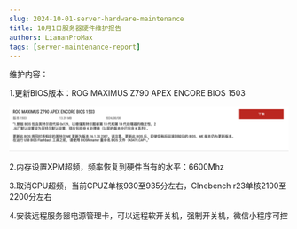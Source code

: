 ```yaml
---
slug: 2024-10-01-server-hardware-maintenance
title: 10月1日服务器硬件维护报告
authors: LiananProMax
tags: [server-maintenance-report]
---
```


维护内容：

1.更新BIOS版本：ROG MAXIMUS Z790 APEX ENCORE BIOS 1503

![ROG MAXIMUS Z790 APEX ENCORE BIOS 1503](ROG-MAXIMUS-Z790-APEX-ENCORE-BIOS-1503.png)

2.内存设置XPM超频，频率恢复到硬件当有的水平：6600Mhz

3.取消CPU超频，当前CPUZ单核930至935分左右，CInebench r23单核2100至2200分左右

4.安装远程服务器电源管理卡，可以远程软开关机，强制开关机，微信小程序可控

<!-- truncate -->

